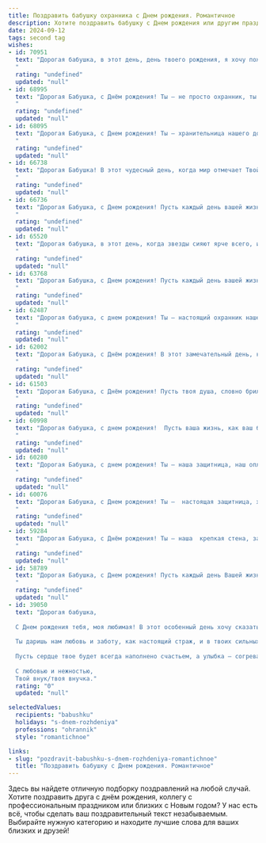 ```yaml
---
title: Поздравить бабушку охранника c Днем рождения. Романтичное
description: Хотите поздравить бабушку c Днем рождения или другим праздником? Наш ИИ создаст незабываемое поздравление, а вы обязательно выделитесь среди других.  
date: 2024-09-12
tags: second tag
wishes:
- id: 70951
  text: "Дорогая бабушка, в этот день, день твоего рождения, я хочу пожелать тебе любви, которая согревает душу, как теплый летний дождь, и  крепкого здоровья, что позволит тебе наслаждаться каждой минутой жизни. Пусть твоя душа всегда будет спокойна, как ночная тишина под луной, а сердце бьется в такт с радостью и счастьем.
  "
  rating: "undefined"
  updated: "null"
- id: 68995
  text: "Дорогая Бабушка, с Днём рождения! Ты – не просто охранник, ты – хранительница мира и покоя,  и в твоём сердце всегда горит тёплый огонь любви. Пусть этот день станет светлым и радостным, и пусть каждый новый день будет наполнен счастьем, здоровьем и нежностью!
  "
  rating: "undefined"
  updated: "null"
- id: 68095
  text: "Дорогая Бабушка, с Днем рождения! Ты – хранительница нашего дома, наш защитный ангел. Пусть твоя душа всегда будет полна спокойствия и любви, как твоя служба - верности и мужества. Желаю тебе крепкого здоровья,  неиссякаемого оптимизма и  ярких, счастливых дней!
  "
  rating: "undefined"
  updated: "null"
- id: 66738
  text: "Дорогая Бабушка! В этот чудесный день, когда мир отмечает Твой День рождения, позволь мне сказать, что Ты – самый сильный, самый добрый, самый верный охранник моей души, моего спокойствия и моего счастья. Спасибо, что всегда была рядом, что всегда защищала и оберегала меня. Пусть этот день принесет Тебе море любви, нежности и радости!
  "
  rating: "undefined"
  updated: "null"
- id: 66736
  text: "Дорогая Бабушка, с Днем рождения! Пусть каждый день вашей жизни будет наполнен любовью, теплом и радостью, как ваш охранный щит защищает от всех невзгод. Вы - настоящая крепость,  и мы всегда знаем, что рядом с вами мы в безопасности. Пусть ваш путь будет светлым и счастливым!
  "
  rating: "undefined"
  updated: "null"
- id: 65520
  text: "Дорогая бабушка, в этот день, когда звезды сияют ярче всего, и птицы поют самые нежные песни, я хочу пожелать тебе самого прекрасного дня рождения! Пусть твоя жизнь будет такой же гармоничной и спокойной, как твоя работа охранника, а твоя душа будет согрета любовью и заботой близких. С днем рождения, любимая бабушка!
  "
  rating: "undefined"
  updated: "null"
- id: 63768
  text: "Дорогая Бабушка, с Днем рождения! Пусть каждый день вашей жизни будет наполнен любовью, как яркий лучик солнца, пробивающийся сквозь тучи. Вы – наша опора и защита, наша хранительница домашнего очага,  а ваша мудрость и доброта светят нам ярче всех звезд.  Пусть ваша душа всегда будет спокойна, а сердце бьется в унисон с ритмом  жизни.
  "
  rating: "undefined"
  updated: "null"
- id: 62487
  text: "Дорогая бабушка, с днем рождения! Ты – настоящий охранник нашего покоя, наш защитник от тревог и страхов. Пусть твоя жизнь будет наполнена спокойствием, теплом и любовью. Спасибо за твой нежный взгляд и крепкие объятья, за твою заботу и мудрость. Желаю тебе долгих лет жизни, наполненных счастьем и радостью!
  "
  rating: "undefined"
  updated: "null"
- id: 62002
  text: "Дорогая Бабушка, с Днём рождения! В этот замечательный день, когда  мир отмечает твой приход, я хочу сказать тебе -  ты самый верный и надежный охранник моей души, моя крепость, мой тихий оазис. Спасибо за твою любовь, за твою заботу и за твою бесконечную доброту. Пусть каждый твой день будет наполнен  радостью и светом, а сердце – теплом и счастьем.
  "
  rating: "undefined"
  updated: "null"
- id: 61503
  text: "Дорогая Бабушка, с Днём рождения! Пусть твоя душа, словно бриллиант, сияет ярче всех звёзд на небе, а сердце всегда будет согрето любовью и заботой.  Пусть  в твоей жизни будут только светлые и радостные моменты, а твой внутренний охранник —  сильный и уверенный —  всегда будет защищать тебя от всех невзгод.  Счастья тебе, здоровья и долгих лет жизни!
  "
  rating: "undefined"
  updated: "null"
- id: 60998
  text: "Дорогая бабушка, с днем рождения!  Пусть ваша жизнь, как ваш бдительный пост, всегда будет полна спокойствия, любви и радости.  Ваш оптимизм и верная рука  – символ надежности и безопасности для всех нас. Спасибо за вашу заботу и нежность!
  "
  rating: "undefined"
  updated: "null"
- id: 60280
  text: "Дорогая Бабушка, с днем рождения! Ты – наша защитница, наш оплот, наш ангел-хранитель. Пусть твой день рождения будет полон любви, тепла и светлых моментов, как и твоя душа, которая всегда готова защищать нас от всех невзгод.
  "
  rating: "undefined"
  updated: "null"
- id: 60076
  text: "Дорогая Бабушка, с Днем рождения! Ты –  настоящая защитница, хранительница нашего покоя и тепла. Твое сердце – неприступная крепость,  полная нежности и любви. Пусть каждый день  будет полон радости, а жизнь – светлой и долгой, как твоя забота о нас.
  "
  rating: "undefined"
  updated: "null"
- id: 59284
  text: "Дорогая Бабушка, с Днём рождения! Ты – наша  крепкая стена, защитник,  настоящий охранник нашего спокойствия и счастья. Пусть каждый день дарит тебе любовь, тепло и яркие моменты. Счастья тебе, крепкого здоровья и бесконечной радости жизни!
  "
  rating: "undefined"
  updated: "null"
- id: 58789
  text: "Дорогая Бабушка, с Днем рождения! Пусть каждый день Вашей жизни будет наполнен любовью, как и все те годы, что Вы охраняли нас своей заботой. Будьте счастливы, любимы, и пусть всё вокруг Вас всегда будет безопасно и спокойно!
  "
  rating: "undefined"
  updated: "null"
- id: 39050
  text: "Дорогая бабушка,
  
  С Днем рождения тебя, моя любимая! В этот особенный день хочу сказать, как много ты для меня значишь. Ты — моя тихая гавань, замок крепости, где всегда уютно и спокойно. Ты охраняешь наши традиции, тепло семейного очага и воспоминания, как никто другой.
  
  Ты даришь нам любовь и заботу, как настоящий страж, и в твоих сильных руках чувствуется надежность и нежность. Пусть каждый новый день будет наполнен светом и радостью, а твоя душа цветет, как весенние цветы на поле.
  
  Пусть сердце твое будет всегда наполнено счастьем, а улыбка — согревает всех вокруг. Желаю здоровья, гармонии и много счастливых моментов в кругу родных и любимых.
  
  С любовью и нежностью,
  Твой внук/твоя внучка."
  rating: "0"
  updated: "null"

selectedValues:
  recipients: "babushku"
  holidays: "s-dnem-rozhdeniya"
  professions: "ohrannik"
  style: "romantichnoe"

links:
- slug: "pozdravit-babushku-s-dnem-rozhdeniya-romantichnoe"
  title: "Поздравить бабушку c Днем рождения. Романтичное"
---
```


Здесь вы найдете отличную подборку поздравлений на любой случай. 
Хотите поздравить друга с днём рождения, коллегу с профессиональным праздником или близких с Новым годом? У нас есть всё, чтобы сделать ваш поздравительный текст незабываемым. Выбирайте нужную категорию и находите лучшие слова для ваших близких и друзей!
